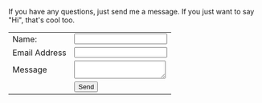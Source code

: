 If you have any questions, just send me a message. If you just want to say "Hi", that's cool too.

<form class="contact-form" action="/contact" method="POST">
    <input type="hidden" name="formId" value="contact">
    <table>
        <tbody>
            <tr>
                <td>Name:</td>
                <td><input type="text" name="name"></td>
            </tr>
            <tr>
                <td>Email Address</td>
                <td><input type="email" name="email"></td>
            </tr>
            <tr>
                <td>Message</td>
                <td><textarea name="message"></textarea></td>
            </tr>
            <tr>
                <td></td>
                <td><input type="submit" value="Send"></td>
            </tr>
        </tbody>
    </table>
</form>
